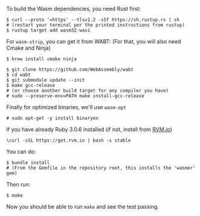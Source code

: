 To build the Wasm dependencies, you need Rust first:

```shell
$ curl --proto '=https' --tlsv1.2 -sSf https://sh.rustup.rs | sh
# (restart your terminal per the printed instructions from rustup)
$ rustup target add wasm32-wasi
```

For `wasm-strip`, you can get it from WABT:
(For that, you will also need Cmake and Ninja)

```shell
$ brew install cmake ninja

$ git clone https://github.com/WebAssembly/wabt
$ cd wabt
$ git submodule update --init
$ make gcc-release
# (or choose another build target for any compiler you have)
# sudo --preserve-env=PATH make install-gcc-release
```

Finally for optimized binaries, we'll use `wasm-opt`

```shell
# sudo apt-get -y install binaryen
```

If you have already Ruby 3.0.6 installed (if not, install from [RVM.io][])

```
\curl -sSL https://get.rvm.io | bash -s stable
```

You can do:

```shell
$ bundle install
# (From the Gemfile in the repository root, this installs the 'wasmer' gem)
```

Then run:
```shell
$ make
```

Now you should be able to run `make` and see the test passing.

[RVM.io]: https://get.rvm.io

